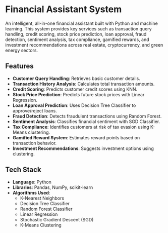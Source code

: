 # Financial Assistant System

An intelligent, all-in-one financial assistant built with Python and machine learning. This system provides key services such as transaction query handling, credit scoring, stock price prediction, loan approval, fraud detection, sentiment analysis, tax compliance, gamified rewards, and investment recommendations across real estate, cryptocurrency, and green energy sectors.

## Features

- **Customer Query Handling**: Retrieves basic customer details.
- **Transaction History Analysis**: Calculates total transaction amounts.
- **Credit Scoring**: Predicts customer credit scores using KNN.
- **Stock Price Prediction**: Predicts future stock prices with Linear Regression.
- **Loan Approval Prediction**: Uses Decision Tree Classifier to approve/reject loans.
- **Fraud Detection**: Detects fraudulent transactions using Random Forest.
- **Sentiment Analysis**: Classifies financial sentiment with SGD Classifier.
- **Tax Compliance**: Identifies customers at risk of tax evasion using K-Means clustering.
- **Gamified Reward System**: Estimates reward points based on transaction behavior.
- **Investment Recommendations**: Suggests investment options using clustering.

## Tech Stack

- **Language**: Python
- **Libraries**: Pandas, NumPy, scikit-learn
- **Algorithms Used**:
  - K-Nearest Neighbors
  - Decision Tree Classifier
  - Random Forest Classifier
  - Linear Regression
  - Stochastic Gradient Descent (SGD)
  - K-Means Clustering

